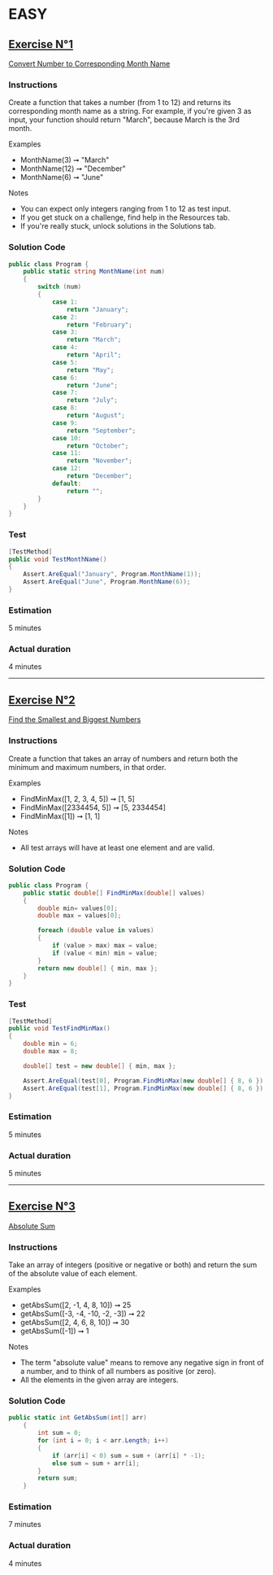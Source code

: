 # EASY

## <u>Exercise N°1</u>  

[Convert Number to Corresponding Month Name](https://edabit.com/challenge/uevxL5FNM77otyo9Z)

### Instructions
Create a function that takes a number (from 1 to 12) and returns its corresponding month name as a string. For example, if you're given 3 as input, your function should return "March", because March is the 3rd month.

Examples
- MonthName(3) ➞ "March"
- MonthName(12) ➞ "December"
- MonthName(6) ➞ "June"

Notes
- You can expect only integers ranging from 1 to 12 as test input.
- If you get stuck on a challenge, find help in the Resources tab.
- If you're really stuck, unlock solutions in the Solutions tab.

### Solution Code  

```cs
public class Program {
	public static string MonthName(int num)
    {
        switch (num)
        {
            case 1:
                return "January";
            case 2:
                return "February";
            case 3:
                return "March";
            case 4:
                return "April";
            case 5:
                return "May";
            case 6:
                return "June";
            case 7:
                return "July";
            case 8:
                return "August";
            case 9:
                return "September";
            case 10:
                return "October";
            case 11:
                return "November";
            case 12:
                return "December";
            default:
                return "";
        }
    }
}
```

### Test
```cs
[TestMethod]
public void TestMonthName()
{
    Assert.AreEqual("January", Program.MonthName(1));
    Assert.AreEqual("June", Program.MonthName(6));
}
```

### Estimation
5 minutes

### Actual duration
4 minutes

<hr>

## <u>Exercise N°2</u>  

[Find the Smallest and Biggest Numbers](https://edabit.com/challenge/kMWmiNJM4szSv7dLd)

### Instructions
Create a function that takes an array of numbers and return both the minimum and maximum numbers, in that order.

Examples
- FindMinMax([1, 2, 3, 4, 5]) ➞ [1, 5]
- FindMinMax([2334454, 5]) ➞ [5, 2334454]
- FindMinMax([1]) ➞ [1, 1]

Notes
- All test arrays will have at least one element and are valid.

### Solution Code  

```cs
public class Program {
	public static double[] FindMinMax(double[] values)
    {
        double min= values[0];
        double max = values[0];

        foreach (double value in values)
        {
            if (value > max) max = value;
            if (value < min) min = value;
        }
        return new double[] { min, max };
    }
}
```

### Test
```cs
[TestMethod]
public void TestFindMinMax()
{
    double min = 6;
    double max = 8;

    double[] test = new double[] { min, max };

    Assert.AreEqual(test[0], Program.FindMinMax(new double[] { 8, 6 })[0]);
    Assert.AreEqual(test[1], Program.FindMinMax(new double[] { 8, 6 })[1]);
}
```

### Estimation
5 minutes

### Actual duration
5 minutes

<hr>

## <u>Exercise N°3</u>

[Absolute Sum](https://edabit.com/challenge/J3WGSreYhc65cWyrc)

### Instructions
Take an array of integers (positive or negative or both) and return the sum of the absolute value of each element.

Examples
- getAbsSum([2, -1, 4, 8, 10]) ➞ 25
- getAbsSum([-3, -4, -10, -2, -3]) ➞ 22
- getAbsSum([2, 4, 6, 8, 10]) ➞ 30
- getAbsSum([-1]) ➞ 1

Notes
- The term "absolute value" means to remove any negative sign in front of a number, and to think of all numbers as positive (or zero).
- All the elements in the given array are integers.

### Solution Code  

```cs
public static int GetAbsSum(int[] arr)
    {
        int sum = 0;
        for (int i = 0; i < arr.Length; i++)
        {
            if (arr[i] < 0) sum = sum + (arr[i] * -1);
            else sum = sum + arr[i];
        }
        return sum;
    }
```

### Estimation
7 minutes

### Actual duration
4 minutes